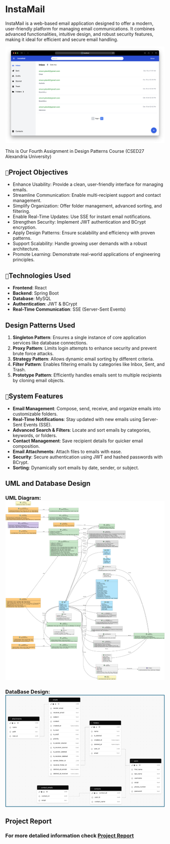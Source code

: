 # InstaMail

InstaMail is a web-based email application designed to offer a modern, user-friendly platform for managing email communications. It combines advanced functionalities, intuitive design, and robust security features, making it ideal for efficient and secure email handling.

![1734636805090](assets/Screenshot.png)

This is Our Fourth Assignment in Design Patterns Course (CSED27 Alexandria University)

## `🌟`Project Objectives

* Enhance Usability: Provide a clean, user-friendly interface for managing emails.
* Streamline Communication: Enable multi-recipient support and contact management.
* Simplify Organization: Offer folder management, advanced sorting, and filtering.
* Enable Real-Time Updates: Use SSE for instant email notifications.
* Strengthen Security: Implement JWT authentication and BCrypt encryption.
* Apply Design Patterns: Ensure scalability and efficiency with proven patterns.
* Support Scalability: Handle growing user demands with a robust architecture.
* Promote Learning: Demonstrate real-world applications of engineering principles.

## `🔧`Technologies Used

- **Frontend**: React
- **Backend**: Spring Boot
- **Database**: MySQL
- **Authentication**: JWT & BCrypt
- **Real-Time Communication**: SSE (Server-Sent Events)

## Design Patterns Used

1. **Singleton Pattern**: Ensures a single instance of core application services like database connections.
2. **Proxy Pattern**: Limits login attempts to enhance security and prevent brute force attacks.
3. **Strategy Pattern**: Allows dynamic email sorting by different criteria.
4. **Filter Pattern**: Enables filtering emails by categories like Inbox, Sent, and Trash.
5. **Prototype Pattern**: Efficiently handles emails sent to multiple recipients by cloning email objects.

## `🚀`System Features

- **Email Management**: Compose, send, receive, and organize emails into customizable folders.
- **Real-Time Notifications**: Stay updated with new emails using Server-Sent Events (SSE).
- **Advanced Search & Filters**: Locate and sort emails by categories, keywords, or folders.
- **Contact Management**: Save recipient details for quicker email composition.
- **Email Attachments**: Attach files to emails with ease.
- **Security**: Secure authentication using JWT and hashed passwords with BCrypt.
- **Sorting**: Dynamically sort emails by date, sender, or subject.

## UML and Database Design

### **UML Diagram:** ![UMLDesign](assets/UMLDesign.png)

### DataBase Design:![UMLDesign](assets/DataBaseDesign.png)

## Project Report

### For more detalied information check [Project Report](https://github.com/omarzydan610/InstaMail/blob/main/assets/InstaMail.pdf)
